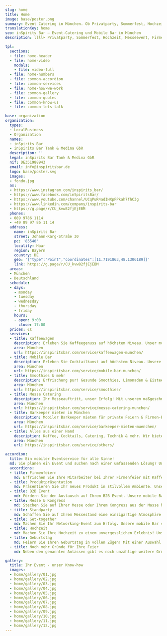 ```yaml
---
slug: home
title: Home
image: base/poster.png
summary: Event Catering in München. Ob Privatparty, Sommerfest, Hochzeit, Messeevent, Firmenfeier oder öffentliches Event, mit unserem mobilen, nachhaltigen Veranstaltungsservice schaffen wir für Sie unvergessliche Momente.
translationKey: home
seo: inSpirits Bar – Event-Catering und Mobile Bar in München
description: llll➤ Privatparty, Sommerfest, Hochzeit, Messeevent, Firmenfeier oder öffentliches Event – mobiler, nachhaltiger Service für unvergessliche Momente ✅.

tpl:
  sections:
  - file: home-header
  - file: home-video
    modals:
    - file: video-full
  - file: home-numbers
  - file: common-accordion
  - file: common-services
  - file: home-how-we-work
  - file: common-gallery
  - file: common-quotes
  - file: common-know-us
  - file: common-lets-talk

base: organization
organization:
  types:
  - LocalBusiness
  - Organization
  names:
  - inSpirits Bar
  - inSpirits Bar Tank & Medina GbR
  description: ''
  legal: inSpirits Bar Tank & Medina GbR
  nif: DE351988943
  email: info@inspiritsbar.de
  logo: base/poster.svg
  images:
  - fondo.jpg
  as:
  - https://www.instagram.com/inspirits_bar/
  - https://www.facebook.com/inSpiritsBar/
  - https://www.youtube.com/channel/UCqPuR4adIHXpFPkah7fhC3g
  - https://www.linkedin.com/company/inspirits-bar
  - https://g.page/r/CU_kvw82fjEjEBM
  phones:
  - 089 9786 1114
  - +49 89 97 86 11 14
  address:
    name: inSpirits Bar
    street: Johann-Karg-Straße 30
    pc: '85540'
    locality: Haar
    region: Bayern
    country: DE
    geo: '{"type":"Point","coordinates":[11.7191863,48.1306189]}'
    link: https://g.page/r/CU_kvw82fjEjEBM
  areas:
  - München
  - Deutschland
  schedule:
  - days:
    - monday
    - tuesday
    - wednesday
    - thursday
    - friday
    hours:
    - open: 9:00
      close: 17:00
  prices: €€
  services:
  - title: Kaffeewagen
    description: Erleben Sie Kaffeegenuss auf höchstem Niveau. Unser mobiler Kaffeewagen in München macht Ihr Event unvergesslich!
    area: München
    url: https://inspiritsbar.com/service/kaffeewagen-munchen/
  - title: Mobile Bar
    description: Erleben Sie Cocktailkunst auf höchstem Niveau. Unsere Mobile Cocktail Bar macht Ihr Event unvergesslich!
    area: München
    url: https://inspiritsbar.com/service/mobile-bar-munchen/
  - title: Smoothies & mehr
    description: Erfrischung pur! Gesunde Smoothies, Limonaden & Eistee für Ihre Veranstaltung. Der perfekte Begleiter für einen energiegeladenen Tag.
    area: München
    url: https://inspiritsbar.com/service/smoothies/
  - title: Messe Catering
    description: Ihr Messeauftritt, unser Erfolg! Mit unserem maßgeschneiderten Messecatering in München sorgen wir für zufriedene Gäste und einen erfolgreichen Auftritt – direkt in der Nähe der Messe München.
    area: München
    url: https://inspiritsbar.com/service/messe-catering-munchen/
  - title: Barkeeper mieten in München
    description: Mobiler Barkeeper mieten für private Feiern & Firmen-Events Buchen mit professionellem Equipment, regionalen Zutaten und Full-Service von InSpirits Bar.
    area: München
    url: https://inspiritsbar.com/service/barkeeper-mieten-muenchen/
  - title: Alles aus einer Hand
    description: Kaffee, Cocktails, Catering, Technik & mehr. Wir bieten alles für Ihr perfektes Event. Teilen Sie uns Ihre Wünsche mit, wir machen sie wahr.
    area: München
    url: https://inspiritsbar.com/service/others/

accordion:
  title: Ein mobiler Eventservice für alle Sinne!
  md: Sie planen ein Event und suchen nach einer umfassenden Lösung? Unsere mobile Bar bietet mehr als nur Getränke. Wir übernehmen die gesamte Organisation Ihres Catering-Services, von der Planung bis zur Durchführung. Wir kreieren maßgeschneiderte Konzepte, die Ihre Gäste begeistern.
  accordions:
  - title: Firmenfeiern
    md: Erfrischen Sie Ihre Mitarbeiter bei Ihrer Firmenfeier mit Kaffee, Cocktails oder Smoothies. Unsere mobile Bar ist der ideale Ort für den Austausch und die Stärkung des Teamgeistes.
  - title: Produktpräsentation
    md: Präsentieren Sie Ihr neues Produkt in stilvollem Ambiente. Unsere mobile Bar mit ihrer vielfältigen Getränkekarte rundet Ihre Präsentation perfekt ab.
  - title: B2B Event
    md: Fördern Sie den Austausch auf Ihrem B2B Event. Unsere mobile Bar ist der ideale Treffpunkt für Ihre Geschäftspartner, bei einer Tasse Kaffee oder einem erfrischenden Cocktail.
  - title: Messe & Kongress
    md: Stechen Sie auf Ihrer Messe oder Ihrem Kongress aus der Masse heraus und bieten Sie Ihren Besuchern ein unvergessliches Erlebnis. Unsere mobile Bar mit ihrer vielfältigen Getränkekarte macht's möglich.
  - title: Standparty
    md: Schaffen Sie auf Ihrem Messestand eine einzigartige Atmosphäre. 
  - title: Get-together
    md: Machen Sie Ihr Networking-Event zum Erfolg. Unsere mobile Bar sorgt für eine lockere Atmosphäre, in der neue Kontakte bei einem Drink geknüpft werden können.
  - title: Hochzeit
    md: Machen Sie Ihre Hochzeit zu einem unvergesslichen Erlebnis! Unsere mobile Bar zaubert einzigartige Cocktails, Kaffeespezialitäten und erfrischende Smoothies für Ihre Gäste.
  - title: Geburtstag
    md: Feiern Sie Ihren Geburtstag in vollen Zügen! Mit einer Auswahl an Kaffee, Cocktails und Smoothies wird Ihre Party zum Highlight
  - title: Noch mehr Gründe für Ihre Feier
    md: Neben den genannten Anlässen gibt es noch unzählige weitere Gründe, eine Veranstaltung zu feiern. Ob privates Jubiläum, Firmenjubiläum oder ein besonderer Anlass – wir unterstützen Sie gerne bei der Planung und Umsetzung Ihrer individuellen Veranstaltung.

gallery:
  title: Ihr Event - unser Know-how
  images:
  - home/gallery/01.jpg
  - home/gallery/02.jpg
  - home/gallery/03.jpg
  - home/gallery/04.jpg
  - home/gallery/05.jpg
  - home/gallery/06.jpg
  - home/gallery/07.jpg
  - home/gallery/08.jpg
  - home/gallery/09.jpg
  - home/gallery/10.jpg
  - home/gallery/11.jpg
  - home/gallery/12.jpg
---
```

